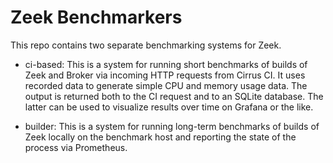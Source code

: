 # Zeek Benchmarkers

This repo contains two separate benchmarking systems for Zeek.

- ci-based: This is a system for running short benchmarks of builds of Zeek and Broker via incoming HTTP requests from Cirrus CI. It uses recorded data to generate simple CPU and memory usage data. The output is returned both to the CI request and to an SQLite database. The latter can be used to visualize results over time on Grafana or the like.

- builder: This is a system for running long-term benchmarks of builds of Zeek locally on the benchmark host and reporting the state of the process via Prometheus.
